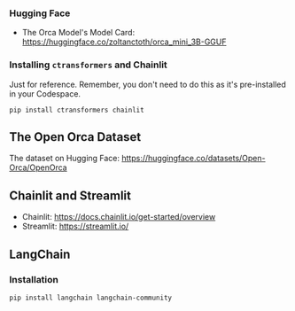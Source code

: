 ### Hugging Face
* The Orca Model's Model Card: https://huggingface.co/zoltanctoth/orca_mini_3B-GGUF

###  Installing `ctransformers` and Chainlit
Just for reference. Remember, you don't need to do this as it's pre-installed in your Codespace.
```
pip install ctransformers chainlit
```

## The Open Orca Dataset
The dataset on Hugging Face: https://huggingface.co/datasets/Open-Orca/OpenOrca

## Chainlit and Streamlit
 * Chainlit: https://docs.chainlit.io/get-started/overview
 * Streamlit: https://streamlit.io/

## LangChain

### Installation
```
pip install langchain langchain-community
```

